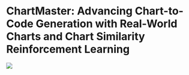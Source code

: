 # ChartMaster: Advancing Chart-to-Code Generation with Real-World Charts and Chart Similarity Reinforcement Learning

![](figures/framework.png)
